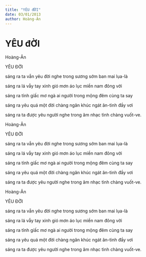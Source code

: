 ```yaml
---
title: "YÊU đỜI"
date: 03/01/2013
author: Hoàng-Ân
---
```


# YÊU đỜI

Hoàng-Ân


YÊU ĐỜI

sáng ra
ta
vẫn yêu đời
nghe trong sương sớm
ban mai lụa-là

sáng ra
lá vẫy
tay xinh
gió mơn áo lục
miền nam
đông vời

sáng ra
tỉnh giấc mơ ngà
ai
người trong mộng
đêm
cùng ta say

sáng ra
yêu
quá một đời
chàng ngân khúc ngát
ân-tình
đầy vơi

sáng ra
ta
được
yêu người
nghe trong âm nhạc
tình chàng
vuốt-ve.

Hoàng-Ân


YÊU ĐỜI

sáng ra
ta
vẫn yêu đời
nghe trong sương sớm
ban mai lụa-là

sáng ra
lá vẫy
tay xinh
gió mơn áo lục
miền nam
đông vời

sáng ra
tỉnh giấc mơ ngà
ai
người trong mộng
đêm
cùng ta say

sáng ra
yêu
quá một đời
chàng ngân khúc ngát
ân-tình
đầy vơi

sáng ra
ta
được
yêu người
nghe trong âm nhạc
tình chàng
vuốt-ve.

Hoàng-Ân


YÊU ĐỜI

sáng ra
ta
vẫn yêu đời
nghe trong sương sớm
ban mai lụa-là

sáng ra
lá vẫy
tay xinh
gió mơn áo lục
miền nam
đông vời

sáng ra
tỉnh giấc mơ ngà
ai
người trong mộng
đêm
cùng ta say

sáng ra
yêu
quá một đời
chàng ngân khúc ngát
ân-tình
đầy vơi

sáng ra
ta
được
yêu người
nghe trong âm nhạc
tình chàng
vuốt-ve.
